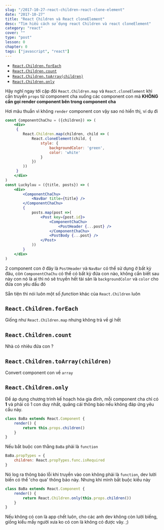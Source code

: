 ```yaml
---
slug: "/2017-10-27-react-children-react-clone-element"
date: "2017-10-27"
title: "React Children và React cloneElement"
desc: "Tìm hiểu cách sử dụng react Children và react cloneElement"
category: "react"
cover: ""
type: "post"
lesson: 0
chapter: 0
tags: ["javascript", "react"]
---
```


<!-- TOC -->

- [`React.Children.forEach`](#reactchildrenforeach)
- [`React.Children.count`](#reactchildrencount)
- [`React.Children.toArray(children)`](#reactchildrentoarraychildren)
- [`React.Children.only`](#reactchildrenonly)

<!-- /TOC -->

Hãy nghĩ ngay tới cặp đôi `React.Children.map` và `React.cloneElement` khi cần truyền `props` từ component cha xuống các component con mà **KHÔNG cần gọi render component bên trong component cha**

Hơi mâu thuẫn vì không `render` component con vậy sao nó hiển thị, ví dụ đi

```jsx
const ComponentChaChu = ({children}) => (
    <div>
     {
        React.Children.map(children, child => (
            React.cloneElement(child, {
                style: {
                    backgroundColor: 'green',
                    color: 'white'
                }
            })
        ))
     }
    </div>
)
const Luckyluu = ({title, posts}) => (
    <div>
        <ComponentChaChu>
            <NavBar title={title} />
        </ComponentChaChu>
        {
            posts.map(post =>(
                <Post key={post.id}>
                    <ComponentChaChu>
                        <PostHeader {...post} /> 
                    </ComponentChaChu>
                    <PostBody {...post} />
                </Post>
            ))
        }
    </div>
)
```

2 component con ở đây là `PostHeader` và `NavBar` có thể sử dụng ở bất kỳ đâu, còn `ComponentChaChu` có thể có bất kỳ đứa con nào, không cần biết sau này con nó là ai thì nó sẽ truyền hết tài sản là `backgroundColor` và `color` cho đứa con yêu dấu đó

Sẵn tiện thì nói luôn một số *function* khác của `React.Children` luôn

## `React.Children.forEach`

Giống như `React.Children.map` nhưng không trả về gì hết

## `React.Children.count`

Nhà có nhiêu đứa con ?

## `React.Children.toArray(children)`

Convert component con về `array`

## `React.Children.only`

Để áp dụng chương trình kế hoạch hóa gia đình, mỗi component cha chỉ có **1** và phải có 1 con duy nhất, quăng cái thông báo nếu không đáp ứng yêu cầu này.

```jsx
class BaBa extends React.Component {
    render() {
        return this.props.children()
    }
}
```

Nếu bắt buộc con thằng `BaBa` phải là `function`

```jsx
BaBa.propTypes = {
    children: React.propTypes.func.isRequired
}
```

Nó log ra thông báo lỗi khi truyền vào con không phải là `function`, dev lười biến có thể 'cho qua' thông báo này. Nhưng khi mình bắt buộc kiểu này

```jsx
class BaBa extends React.Component {
    render() {
        return React.Children.only(this.props.children())
    }
}
```

Nếu không có con là app chết luôn, cho các anh dev không còn lười biếng, giống kiểu mấy người xưa ko có con là không có được vây. ;)